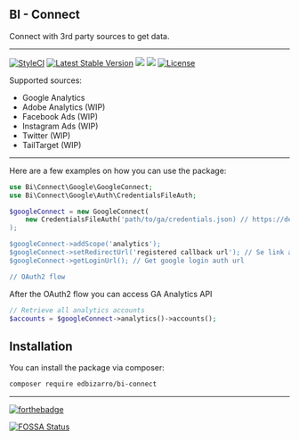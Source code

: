 <p align="center">
  <h2>BI - Connect</h2>
</p>
Connect with 3rd party sources to get data.

---

<a href="https://styleci.io/repos/126517642"><img src="https://styleci.io/repos/126517642/shield?branch=master" alt="StyleCI"></a>
<a href="https://packagist.org/packages/edbizarro/bi-connect"><img src="https://poser.pugx.org/edbizarro/bi-connect/v/stable.svg" alt="Latest Stable Version"></a>
<a href="https://codeclimate.com/github/edbizarro/bi-connect/maintainability"><img src="https://api.codeclimate.com/v1/badges/ddf30fc607aa58ea232f/maintainability" /></a>
<a class="badge-align" href="https://www.codacy.com/app/edbizarro/bi-connect?utm_source=github.com&amp;utm_medium=referral&amp;utm_content=edbizarro/bi-connect&amp;utm_campaign=Badge_Grade"><img src="https://api.codacy.com/project/badge/Grade/c79c2086e1614547bfa979c0004a6357"/></a>
<a href="https://packagist.org/packages/edbizarro/bi-connect"><img src="https://poser.pugx.org/edbizarro/bi-connect/license.svg" alt="License"></a>  
</p>

Supported sources:

* Google Analytics
* Adobe Analytics (WIP)
* Facebook Ads (WIP)
* Instagram Ads (WIP)
* Twitter (WIP)
* TailTarget (WIP)
---

Here are a few examples on how you can use the package:

```php
use Bi\Connect\Google\GoogleConnect;
use Bi\Connect\Google\Auth\CredentialsFileAuth;

$googleConnect = new GoogleConnect(
    new CredentialsFileAuth('path/to/ga/credentials.json) // https://developers.google.com/analytics/devguides/reporting/core/v4/authorization#common_oauth_20_flows
);

$googleConnect->addScope('analytics');
$googleConnect->setRedirectUrl('registered callback url'); // Se link above
$googleConnect->getLoginUrl(); // Get google login auth url

// OAuth2 flow
```

After the OAuth2 flow you can access GA Analytics API

```php
// Retrieve all analytics accounts
$accounts = $googleConnect->analytics()->accounts();
```

## Installation

You can install the package via composer:

``` bash
composer require edbizarro/bi-connect
```

---

[![forthebadge](http://forthebadge.com/images/badges/contains-cat-gifs.svg)](http://forthebadge.com)



[![FOSSA Status](https://app.fossa.io/api/projects/git%2Bgithub.com%2Fedbizarro%2Fbi-connect.svg?type=large)](https://app.fossa.io/projects/git%2Bgithub.com%2Fedbizarro%2Fbi-connect?ref=badge_large)
